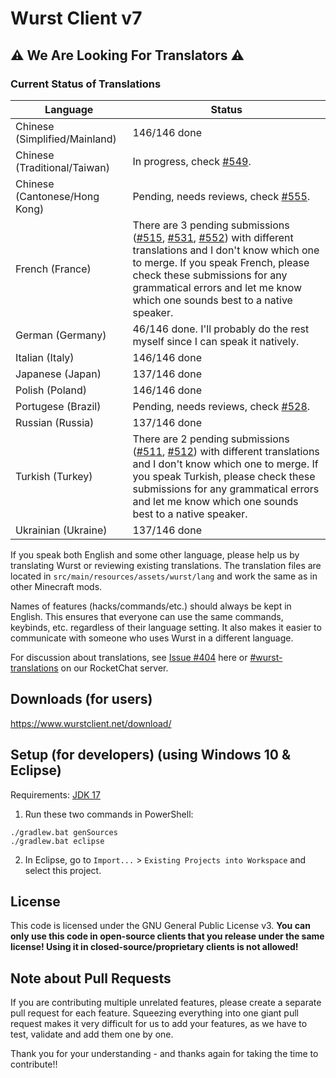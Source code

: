 # Wurst Client v7

## ⚠ We Are Looking For Translators ⚠

### Current Status of Translations

| Language                      | Status                                                                                                                                                                                                                                                                                                                                                                                                                       |
|-------------------------------|------------------------------------------------------------------------------------------------------------------------------------------------------------------------------------------------------------------------------------------------------------------------------------------------------------------------------------------------------------------------------------------------------------------------------|
| Chinese (Simplified/Mainland) | 146/146 done                                                                                                                                                                                                                                                                                                                                                                                                                 |
| Chinese (Traditional/Taiwan)  | In progress, check [#549](https://github.com/Wurst-Imperium/Wurst7/pull/549).                                                                                                                                                                                                                                                                                                                                                |
| Chinese (Cantonese/Hong Kong) | Pending, needs reviews, check [#555](https://github.com/Wurst-Imperium/Wurst7/pull/555).                                                                                                                                                                                                                                                                                                                                     |
| French (France)               | There are 3 pending submissions ([#515](https://github.com/Wurst-Imperium/Wurst7/pull/515), [#531](https://github.com/Wurst-Imperium/Wurst7/pull/531), [#552](https://github.com/Wurst-Imperium/Wurst7/pull/552)) with different translations and I don't know which one to merge. If you speak French, please check these submissions for any grammatical errors and let me know which one sounds best to a native speaker. |
| German (Germany)              | 46/146 done. I'll probably do the rest myself since I can speak it natively.                                                                                                                                                                                                                                                                                                                                                 |
| Italian (Italy)               | 146/146 done                                                                                                                                                                                                                                                                                                                                                                                                                 |
| Japanese (Japan)              | 137/146 done                                                                                                                                                                                                                                                                                                                                                                                                                 |
| Polish (Poland)               | 146/146 done                                                                                                                                                                                                                                                                                                                                                                                                                 |
| Portugese (Brazil)            | Pending, needs reviews, check [#528](https://github.com/Wurst-Imperium/Wurst7/pull/528).                                                                                                                                                                                                                                                                                                                                     |
| Russian (Russia)              | 137/146 done                                                                                                                                                                                                                                                                                                                                                                                                                 |
| Turkish (Turkey)              | There are 2 pending submissions ([#511](https://github.com/Wurst-Imperium/Wurst7/pull/511), [#512](https://github.com/Wurst-Imperium/Wurst7/pull/512)) with different translations and I don't know which one to merge. If you speak Turkish, please check these submissions for any grammatical errors and let me know which one sounds best to a native speaker.                                                           |
| Ukrainian (Ukraine)           | 137/146 done                                                                                                                                                                                                                                                                                                                                                                                                                 |

If you speak both English and some other language, please help us by translating Wurst or reviewing existing translations. The translation files are located in `src/main/resources/assets/wurst/lang` and work the same as in other Minecraft mods.

Names of features (hacks/commands/etc.) should always be kept in English. This ensures that everyone can use the same commands, keybinds, etc. regardless of their language setting. It also makes it easier to communicate with someone who uses Wurst in a different language.

For discussion about translations, see [Issue #404](https://github.com/Wurst-Imperium/Wurst7/issues/404) here or [#wurst-translations](https://chat.wurstimperium.net/channel/wurst-translations) on our RocketChat server.

## Downloads (for users)

https://www.wurstclient.net/download/

## Setup (for developers) (using Windows 10 & Eclipse)

Requirements: [JDK 17](https://adoptium.net/?variant=openjdk17&jvmVariant=hotspot)

1. Run these two commands in PowerShell:

```
./gradlew.bat genSources
./gradlew.bat eclipse
```

2. In Eclipse, go to `Import...` > `Existing Projects into Workspace` and select this project.

## License

This code is licensed under the GNU General Public License v3. **You can only use this code in open-source clients that you release under the same license! Using it in closed-source/proprietary clients is not allowed!**

## Note about Pull Requests

If you are contributing multiple unrelated features, please create a separate pull request for each feature. Squeezing everything into one giant pull request makes it very difficult for us to add your features, as we have to test, validate and add them one by one.

Thank you for your understanding - and thanks again for taking the time to contribute!!
